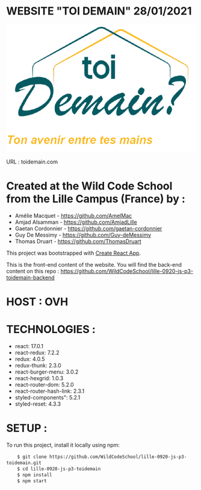 # WEBSITE "TOI DEMAIN" 28/01/2021

![alt text](https://github.com/WildCodeSchool/lille-0920-js-p3-toidemain/blob/dev/public/images/logo.png?raw=true)

URL : toidemain.com

# Created at the Wild Code School from the Lille Campus (France) by :

- Amélie Macquet - https://github.com/AmelMac
- Amjad Alsamman - https://github.com/AmjadLille
- Gaetan Cordonnier - https://github.com/gaetan-cordonnier
- Guy De Messimy - https://github.com/Guy-deMessimy
- Thomas Druart - https://github.com/ThomasDruart

This project was bootstrapped with [Create React App](https://github.com/facebook/create-react-app).

This is the front-end content of the website. You will find the back-end content on this repo : https://github.com/WildCodeSchool/lille-0920-js-p3-toidemain-backend

# HOST : OVH

# TECHNOLOGIES :

- react: 17.0.1
- react-redux: 7.2.2
- redux: 4.0.5
- redux-thunk: 2.3.0
- react-burger-menu: 3.0.2
- react-hexgrid: 1.0.3
- react-router-dom: 5.2.0
- react-router-hash-link: 2.3.1
- styled-components": 5.2.1
- styled-reset: 4.3.3

# SETUP :

To run this project, install it locally using npm:

```
    $ git clone https://github.com/WildCodeSchool/lille-0920-js-p3-toidemain.git
    $ cd lille-0920-js-p3-toidemain
    $ npm install
    $ npm start
```

